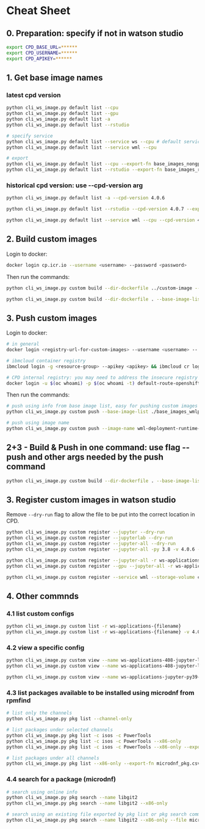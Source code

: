 # Cheat Sheet

## 0. Preparation: specify if not in watson studio
```bash
export CPD_BASE_URL=******
export CPD_USERNAME=******
export CPD_APIKEY=******
```

## 1. Get base image names
### latest cpd version
```bash
python cli_ws_image.py default list --cpu
python cli_ws_image.py default list --gpu
python cli_ws_image.py default list -a
python cli_ws_image.py default list --rstudio

# specify service
python cli_ws_image.py default list --service ws --cpu # default service is ws
python cli_ws_image.py default list --service wml --cpu

# export
python cli_ws_image.py default list --cpu --export-fn base_images_nongpu_451.txt
python cli_ws_image.py default list --rstudio --export-fn base_images_rstudio_451.txt -o
```

### historical cpd version: use --cpd-version arg
```bash
python cli_ws_image.py default list -a --cpd-version 4.0.6

python cli_ws_image.py default list --rstudio --cpd-version 4.0.7 --export-fn base_images_rstudio_407.txt

python cli_ws_image.py default list --service wml --cpu --cpd-version 4.0.7 --export-fn base_images_wmlpython_407.txt
```

## 2. Build custom images
Login to docker:
```bash
docker login cp.icr.io --username <username> --password <password>
```
Then run the commands:
```bash
python cli_ws_image.py custom build --dir-dockerfile ../custom-image --base-image-list base_images_nongpu_408.txt --custom-image-name-pattern {image_name}-ws-applications

python cli_ws_image.py custom build --dir-dockerfile . --base-image-list base_images_wmlpython_407.txt --custom-image-name-pattern {image_name}-custom
```

## 3. Push custom images
Login to docker:
```bash
# in general
docker login <registry-url-for-custom-images> --username <username> -- password <password>

# ibmcloud container registry
ibmcloud login -g <resource-group> --apikey <apikey> && ibmcloud cr login

# CPD internal registry: you may need to address the insecure registry problem (https://docs.docker.com/registry/insecure/)
docker login -u $(oc whoami) -p $(oc whoami -t) default-route-openshift-image-registry.****
```
Then run the commands:
```bash
# push using info from base image list, easy for pushing custom images based on multiple base images
python cli_ws_image.py custom push --base-image-list ./base_images_wmlpython_408.txt --custom-image-name-pattern {image_name}-custom --registry-url us.icr.io --registry-namespace cpd-custom-image

# push using image name
python cli_ws_image.py custom push --image-name wml-deployment-runtime-py39-1-custom --custom-image-name-pattern {image_name}-custom --registry-url us.icr.io --registry-namespace cpd-custom-image
```

## 2+3 - Build & Push in one command: use flag --push and other args needed by the push command
```bash
python cli_ws_image.py custom build --dir-dockerfile . --base-image-list base_images_wmlpython_407.txt --custom-image-name-pattern {image_name}-custom --push --registry-url us.icr.io --registry-namespace cpd-custom-image
```

## 3. Register custom images in watson studio
Remove `--dry-run` flag to allow the file to be put into the correct location in CPD.
```bash
python cli_ws_image.py custom register --jupyter --dry-run
python cli_ws_image.py custom register --jupyterlab --dry-run
python cli_ws_image.py custom register --jupyter-all --dry-run
python cli_ws_image.py custom register --jupyter-all -py 3.8 -v 4.0.6 --dry-run

python cli_ws_image.py custom register --jupyter-all -r ws-applications-408-{filename} -d "{display_name} (ws applications)" -i us.icr.io/custom-image-ws-applications/{image_name}-ws-applications:4.0.8 -v 4.0.8 --dry-run
python cli_ws_image.py custom register --gpu --jupyter-all -r ws-applications-408-{filename} -d "{display_name} (ws applications)" -i us.icr.io/custom-image-ws-applications/{image_name}-ws-applications:4.0.8 -v 4.0.8 --dry-run

python cli_ws_image.py custom register --service wml --storage-volume cpd-instance::cc-home-pvc-sv -s runtime22.1-py3.9 -ss custom-452-software-spec-{image_name}.json -r custom-452-{filename} -d "{display_name} (custom)" -i us.icr.io/cpd-custom-image/{image_name}-custom:4.5.2 -v 4.5.2 --dry-run
```

## 4. Other commnds
### 4.1 list custom configs
```bash
python cli_ws_image.py custom list -r ws-applications-{filename}
python cli_ws_image.py custom list -r ws-applications-{filename} -v 4.0.6
```
### 4.2 view a specific config
```bash
python cli_ws_image.py custom view --name ws-applications-408-jupyter-lab-py39-server.json
python cli_ws_image.py custom view --name ws-applications-408-jupyter-lab-py39-server.json --image-name

python cli_ws_image.py custom view --name ws-applications-jupyter-py39-server.json # it actually works for default config too
```

### 4.3 list packages available to be installed using microdnf from rpmfind
```bash
# list only the channels
python cli_ws_image.py pkg list --channel-only

# list packages under selected channels
python cli_ws_image.py pkg list -c isos -c PowerTools
python cli_ws_image.py pkg list -c isos -c PowerTools --x86-only
python cli_ws_image.py pkg list -c isos -c PowerTools --x86-only --export-fn microdnf_pkg.csv -o

# list packages under all channels
python cli_ws_image.py pkg list --x86-only --export-fn microdnf_pkg.csv -o
```

### 4.4 search for a package (microdnf)
```bash
# search using online info
python cli_ws_image.py pkg search --name libgit2
python cli_ws_image.py pkg search --name libgit2 --x86-only

# search using an existing file exported by pkg list or pkg search command
python cli_ws_image.py pkg search --name libgit2 --x86-only --file microdnf_pkg.csv
```